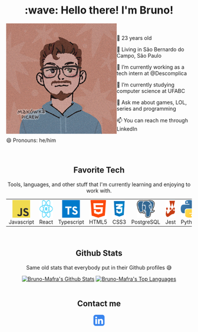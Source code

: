 <h1 align="center" id="macropower-title">:wave: Hello there! I'm Bruno!</h1>

<!--
**Bruno-Mafra/Bruno-Mafra** is a ✨ _special_ ✨ repository because its `README.md` (this file) appears on your GitHub profile.
-->

<img src="/assets/Draw.png" width="300" height="300" alt="MeDraw" margin="10" align="left"/>
   &nbsp;
  
   👦 23 years old
   
   🌇 Living in São Bernardo do Campo, São Paulo
  
   🔭 I’m currently working as a tech intern at @Descomplica
  
   🌱 I’m currently studying computer science at UFABC
      
   💬 Ask me about games, LOL, series and programming
  
   📫 You can reach me through LinkedIn
  
   😄 Pronouns: he/him
  
  <br clear="left"/>
  
 <h2 align="center" id="techs">Favorite Tech</h2>
 <p align="center"> Tools, languages, and other stuff that I'm currently learning and enjoying to work with. </p>

<div align="center">
  <table>
    <tr>
      <td align="center" width="96">
        <a href="#techs">
          <img src="/assets/Javascript.png" width="48" height="48" alt="Javascript" />
        </a>
        <br>Javascript
      </td>
      <td align="center" width="96">
        <a href="#techs">
          <img src="/assets/React.png" width="58" height="48" alt="React" />
        </a>
        <br>React
      </td>
      <td align="center" width="96">
        <a href="#techs">
          <img src="/assets/Typescript.png" width="48" height="48" alt="Typescript" />
        </a>
        <br>Typescript
      </td>
      <td align="center" width="96">
        <a href="#techs">
          <img src="/assets/HTML.png" width="48" height="48" alt="HTML" />
        </a>
        <br>HTML5
      </td>
      <td align="center" width="96">
        <a href="#techs">
          <img src="/assets/CSS.png" width="48" height="48" alt="CSS" />
        </a>
        <br>CSS3
      </td>
      <td align="center" width="96">
        <a href="#techs">
          <img src="/assets/Postgre_sql.png" width="48" height="48" alt="PostgreSQL" />
        </a>
        <br>PostgreSQL
      </td>
      <td align="center" width="96">
        <a href="#techs">
          <img src="/assets/Jest.png" width="48" height="48" alt="Jest" />
        </a>
        <br>Jest
      </td>
      <td align="center" width="96">
        <a href="#techs">
          <img src="/assets/Python.png" width="48" height="48" alt="Python" />
        </a>
        <br>Python
      </td>
      <td align="center" width="96">
        <a href="#techs">
          <img src="/assets/C++.png" width="48" height="48" alt="C/C++" />
        </a>
        <br>C/C++
      </td>
    </tr>
  </table>
</div>
<br clear="left"/>

 <h2 align="center">Github Stats</h2>
 <p align="center"> Same old stats that everybody put in their Github profiles 😅 </p>

  <div align="center">
    <a href="https://github.com/anuraghazra/github-readme-stats"><img alt="Bruno-Mafra's Github Stats" src="https://denvercoder1-github-readme-stats.vercel.app/api/?username=Bruno-Mafra&show_icons=true&include_all_commits=true&count_private=true&theme=transparent&hide_border=false&bg_color=white&title_color=blue&icon_color=F8D866" height="192px"/></a>
    <a href="https://github.com/anuraghazra/github-readme-stats"><img alt="Bruno-Mafra's Top Languages" src="https://github-readme-stats.vercel.app/api/top-langs/?username=Bruno-Mafra&langs_count=8&layout=compact&theme=transparent&hide_border=false&bg_color=white&title_color=blue&icon_color=F8D866&hide=Jupyter%20Notebook" height="192px"/></a>
  </div>
  <br clear="left"/>

<h2 align="center" id="techs">Contact me</h2>
  <div align="center">
    <a href="https://www.linkedin.com/in/bruno-mafra-0b1215206"><img align="center" alt="linkedin" src="assets/linkedin.svg" height="30px"/></a>
  </div>
